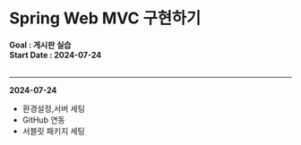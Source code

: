 # Spring Web MVC 구현하기<br>

<b>Goal : 게시판 실습</b><br>
<b>Start Date : 2024-07-24</b><br><br>
<hr>

<b>2024-07-24</b>
<ul>
  <li>환경설정,서버 세팅</li>
  <li>GitHub 연동</li>
  <li>서블릿 패키지 세팅</li>
</ul>
